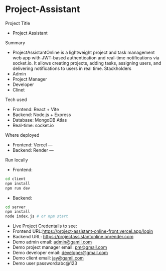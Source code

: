 # Project-Assistant

Project Title
 - Project Assistant 

Summary
 - ProjectAssistantOnline is a lightweight project and task management web app with JWT-based authentication and real-time notifications via socket.io. It allows creating projects, adding tasks, assigning users, and delivering notifications to users in real time.
 Stackholders
 - Admin 
 - Project Manager 
 - Developer 
 - Clinet 

 Tech used

 - Frontend: React + Vite
 - Backend: Node.js + Express
 - Database: MongoDB Atlas
 - Real-time: socket.io

 Where deployed

 - Frontend: Vercel — 
 - Backend: Render  — 

 Run locally

 - Frontend:

 ```bash
 cd client
 npm install
 npm run dev
 ```

 - Backend:

 ```bash
 cd server
 npm install
 node index.js # or npm start
 ```

 - Live Project Credentails to see:
 - Frontend URL:https://project-assistant-online-front.vercel.app/login
 - Backend URL: https://projectassistantonline.onrender.com
 - Demo admin email: admin@gamil.com
 - Demo project manager email: pm@gmail.com
 - Demo developer email: developer@gmail.com
 - Demo client email: jay@gamil.com
 - Demo user password:abc@123

 
